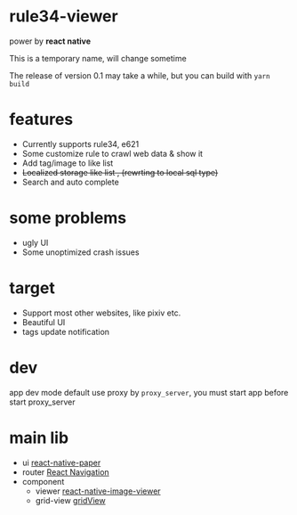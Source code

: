# rule34-viewer
power by **react native**

This is a temporary name, will change sometime

The release of version 0.1 may take a while, but you can build with `yarn build`
# features
- Currently  supports rule34, e621
- Some customize rule to crawl web data & show it
- Add tag/image to like list
-  <del>Localized storage like list , (rewrting to local sql type)</del>
- Search and auto complete
# some problems
- ugly UI
- Some unoptimized crash issues
# target
- Support most other websites, like pixiv etc.
- Beautiful UI
- tags update notification
# dev
app dev mode default use proxy by `proxy_server`, you must start app before start proxy_server
# main lib
- ui
    [react-native-paper](https://callstack.github.io/react-native-paper/index.html)
- router
    [React Navigation](https://reactnavigation.org/)
- component
  - viewer
      [react-native-image-viewer](https://github.com/ascoders/react-native-image-viewer)
  - grid-view
      [gridView](https://www.npmjs.com/package/react-native-super-grid)
